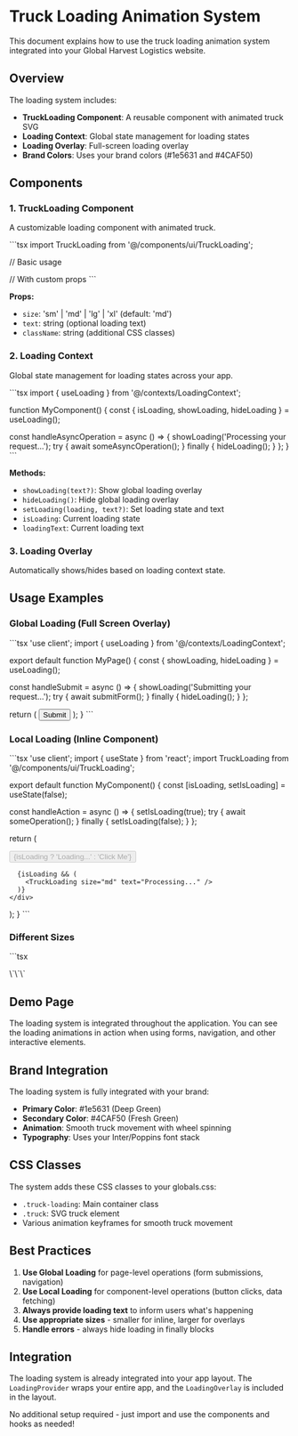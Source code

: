 # Truck Loading Animation System

This document explains how to use the truck loading animation system integrated into your Global Harvest Logistics website.

## Overview

The loading system includes:
- **TruckLoading Component**: A reusable component with animated truck SVG
- **Loading Context**: Global state management for loading states
- **Loading Overlay**: Full-screen loading overlay
- **Brand Colors**: Uses your brand colors (#1e5631 and #4CAF50)

## Components

### 1. TruckLoading Component

A customizable loading component with animated truck.

\`\`\`tsx
import TruckLoading from '@/components/ui/TruckLoading';

// Basic usage
<TruckLoading />

// With custom props
<TruckLoading 
  size="lg" 
  text="Loading your shipment..." 
  className="my-custom-class"
/>
\`\`\`

**Props:**
- `size`: 'sm' | 'md' | 'lg' | 'xl' (default: 'md')
- `text`: string (optional loading text)
- `className`: string (additional CSS classes)

### 2. Loading Context

Global state management for loading states across your app.

\`\`\`tsx
import { useLoading } from '@/contexts/LoadingContext';

function MyComponent() {
  const { isLoading, showLoading, hideLoading } = useLoading();

  const handleAsyncOperation = async () => {
    showLoading('Processing your request...');
    try {
      await someAsyncOperation();
    } finally {
      hideLoading();
    }
  };
}
\`\`\`

**Methods:**
- `showLoading(text?)`: Show global loading overlay
- `hideLoading()`: Hide global loading overlay
- `setLoading(loading, text?)`: Set loading state and text
- `isLoading`: Current loading state
- `loadingText`: Current loading text

### 3. Loading Overlay

Automatically shows/hides based on loading context state.

## Usage Examples

### Global Loading (Full Screen Overlay)

\`\`\`tsx
'use client';
import { useLoading } from '@/contexts/LoadingContext';

export default function MyPage() {
  const { showLoading, hideLoading } = useLoading();

  const handleSubmit = async () => {
    showLoading('Submitting your request...');
    try {
      await submitForm();
    } finally {
      hideLoading();
    }
  };

  return (
    <button onClick={handleSubmit}>
      Submit
    </button>
  );
}
\`\`\`

### Local Loading (Inline Component)

\`\`\`tsx
'use client';
import { useState } from 'react';
import TruckLoading from '@/components/ui/TruckLoading';

export default function MyComponent() {
  const [isLoading, setIsLoading] = useState(false);

  const handleAction = async () => {
    setIsLoading(true);
    try {
      await someOperation();
    } finally {
      setIsLoading(false);
    }
  };

  return (
    <div>
      <button onClick={handleAction} disabled={isLoading}>
        {isLoading ? 'Loading...' : 'Click Me'}
      </button>
      
      {isLoading && (
        <TruckLoading size="md" text="Processing..." />
      )}
    </div>
  );
}
\`\`\`

### Different Sizes

\`\`\`tsx
<div className="flex space-x-4">
  <TruckLoading size="sm" text="Small" />
  <TruckLoading size="md" text="Medium" />
  <TruckLoading size="lg" text="Large" />
  <TruckLoading size="xl" text="Extra Large" />
</div>
\`\`\`

## Demo Page

The loading system is integrated throughout the application. You can see the loading animations in action when using forms, navigation, and other interactive elements.

## Brand Integration

The loading system is fully integrated with your brand:
- **Primary Color**: #1e5631 (Deep Green)
- **Secondary Color**: #4CAF50 (Fresh Green)
- **Animation**: Smooth truck movement with wheel spinning
- **Typography**: Uses your Inter/Poppins font stack

## CSS Classes

The system adds these CSS classes to your globals.css:
- `.truck-loading`: Main container class
- `.truck`: SVG truck element
- Various animation keyframes for smooth truck movement

## Best Practices

1. **Use Global Loading** for page-level operations (form submissions, navigation)
2. **Use Local Loading** for component-level operations (button clicks, data fetching)
3. **Always provide loading text** to inform users what's happening
4. **Use appropriate sizes** - smaller for inline, larger for overlays
5. **Handle errors** - always hide loading in finally blocks

## Integration

The loading system is already integrated into your app layout. The `LoadingProvider` wraps your entire app, and the `LoadingOverlay` is included in the layout.

No additional setup required - just import and use the components and hooks as needed!
